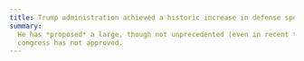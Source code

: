 ```yaml
---
title: Trump administration achieved a historic increase in defense spending
summary:
  He has *proposed* a large, though not unprecedented (even in recent times), increase, which
  congress has not approved.
---
```

